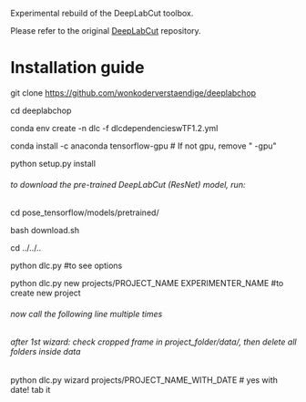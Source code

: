 Experimental rebuild of the DeepLabCut toolbox.

Please refer to the original [DeepLabCut](https://github.com/AlexEMG/DeepLabCut) repository.

# Installation guide
git clone https://github.com/wonkoderverstaendige/deeplabchop

cd deeplabchop

conda env create -n dlc -f dlcdependencieswTF1.2.yml 

conda install -c anaconda tensorflow-gpu # If not gpu, remove " -gpu" 

python setup.py install


###### to download the pre-trained DeepLabCut (ResNet) model, run:
cd pose_tensorflow/models/pretrained/

bash download.sh 

cd ../../..

python dlc.py #to see options

python dlc.py new projects/PROJECT_NAME EXPERIMENTER_NAME #to create new project

###### now call the following line multiple times
###### after 1st wizard: check cropped frame in project_folder/data/, then delete all folders inside data
python dlc.py wizard projects/PROJECT_NAME_WITH_DATE # yes with date! tab it
